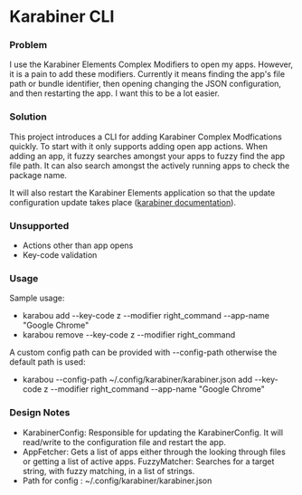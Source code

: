 # Karabiner CLI

### Problem

I use the Karabiner Elements Complex Modifiers to open my apps. However, it is a pain to add these modifiers. Currently it means finding the app's file path or bundle identifier, then opening changing
the JSON configuration, and then restarting the app. I want this to be a lot easier.

### Solution

This project introduces a CLI for adding Karabiner Complex Modfications quickly. To start with it only supports adding open app actions. When adding an app, it
fuzzy searches amongst your apps to fuzzy find the app file path. It can also search amongst the actively running apps to check the package name.

It will also restart the Karabiner Elements application so that the update configuration update takes place ([karabiner documentation](https://karabiner-elements.pqrs.org/docs/manual/misc/configuration-file-path/)).

### Unsupported

* Actions other than app opens
* Key-code validation

### Usage

Sample usage:
* karabou add --key-code z --modifier right_command --app-name "Google Chrome" 
* karabou remove --key-code z --modifier right_command

A custom config path can be provided with --config-path otherwise the default path is used:
* karabou --config-path ~/.config/karabiner/karabiner.json add --key-code z --modifier right_command --app-name "Google Chrome" 


### Design Notes
* KarabinerConfig: Responsible for updating the KarabinerConfig. It will read/write to the configuration file and restart the app.
* AppFetcher: Gets a list of apps either through the looking through files or getting a list of active apps.
FuzzyMatcher: Searches for a target string, with fuzzy matching, in a list of strings.
* Path for config : ~/.config/karabiner/karabiner.json